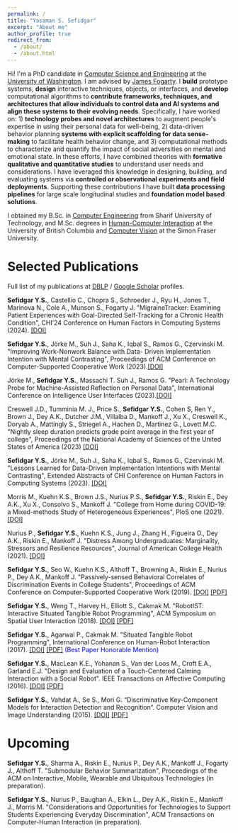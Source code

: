 ```yaml
---
permalink: /
title: "Yasaman S. Sefidgar"
excerpt: "About me"
author_profile: true
redirect_from: 
  - /about/
  - /about.html
---
```


Hi! I'm a PhD candidate in [Computer Science and Engineering](https://www.cs.washington.edu) at the [University of Washington](https://www.washington.edu). I am advised by [James Fogarty](https://homes.cs.washington.edu/~jfogarty/). I **build** prototype systems, **design** interactive techniques, objects, or interfaces, and **develop** computational algorithms to **contribute frameworks, techniques, and architectures that allow individuals to control data and AI systems and align these systems to their evolving needs**. Specifically, I have worked on: 1) **technology probes and novel architectures** to augment people's expertise in using their personal data for well-being, 2) data-driven behavior planning **systems with explicit scaffolding for data sense-making** to facilitate health behavior change, and 3) computational methods to characterize and quantify the impact of social adversities on mental and emotional state. In these efforts, I have combined theories with **formative qualitative and quantitative studies** to understand user needs and considerations. I have leveraged this knowledge in designing, building, and evaluating systems via **controlled or observational experiments and field deployments**. Supporting these contributions I have built **data processing pipelines** for large scale longitudinal studies and **foundation model based solutions**.


I obtained my B.Sc. in [Computer Engineering](http://ce.sharif.edu) from Sharif University of Technology, and M.Sc. degrees in [Human-Computer Interaction](https://www.cs.ubc.ca) at the University of British Columbia and [Computer Vision](https://www.sfu.ca/computing.html) at the Simon Fraser University.


Selected Publications
=====
Full list of my publications at [DBLP](https://dblp.org/pid/161/7770.html) / [Google Scholar](https://scholar.google.com/citations?user=qWEImhMAAAAJ&hl=en&oi=ao) profiles.

**Sefidgar Y.S.**, Castellio C., Chopra S., Schroeder J., Ryu H., Jones T., Marinova N., Cole A., Munson S., Fogarty J.  "MigraineTracker: Examining Patient Experiences with Goal-Directed Self-Tracking for a Chronic Health Condition", CHI’24 Conference on Human Factors in Computing Systems (2024). [[DOI]](https://doi.org/10.1145/3613904.3642075)

**Sefidgar Y.S.**, Jörke M., Suh J., Saha K., Iqbal S., Ramos G., Czervinski M. "Improving Work-Nonwork Balance with Data- Driven Implementation Intention with Mental Contrasting", Proceedings of ACM Conference on Computer-Supported Cooperative Work (2023).[[DOI]](https://doi.org/10.1145/3637351)

Jörke M., **Sefidgar Y.S.**, Massachi T. Suh J., Ramos G. "Pearl: A Technology Probe for Machine-Assisted Reflection on Personal Data", International Conference on Intelligence User Interfaces (2023).[[DOI]](https://doi.org/10.1145/3544549.3573851)

Creswell J.D., Tumminia M. J., Price S., **Sefidgar Y.S.**, Cohen S, Ren Y., Brown J., Dey A.K., Dutcher J.M.,
Villalba D., Mankoff J., Xu X., Creswell K., Doryab A., Mattingly S., Striegel A., Hachen D., Martinez G., Lovett M.C. "Nightly sleep duration predicts grade point average in the first year of college", Proceedings of the National Academy of Sciences of the United States of America (2023) [[DOI]](https://doi.org/10.1073/pnas.2209123120)


**Sefidgar Y.S.**, Jörke M., Suh J., Saha K., Iqbal S., Ramos G., Czervinski M. "Lessons Learned for Data-Driven Implementation Intentions with Mental Contrasting", Extended Abstracts of CHI Conference on Human Factors in Computing Systems (2023). [[DOI]](https://doi.org/10.1145/3544549.3573851)

Morris M., Kuehn K.S., Brown J.S., Nurius P.S., **Sefidgar Y.S.**, Riskin E., Dey A.K., Xu X., Consolvo S., Mankoff J. "College from Home during COVID-19: a Mixed-methods Study of Heterogeneous Experiences", PloS one (2021). [[DOI]](https://doi.org/10.1371/journal.pone.0251580)

Nurius P., **Sefidgar Y.S.**, Kuehn K.S., Jung J., Zhang H., Figueira O., Dey A.K., Riskin E., Mankoff J. "Distress Among Undergraduates: Marginality, Stressors and Resilience Resources", Journal of American College Health (2021). [[DOI]](https://doi.org/10.1080/07448481.2021.1935969)

**Sefidgar Y.S.**, Seo W., Kuehn K.S., Althoff T., Browning A., Riskin E., Nurius P., Dey A.K., Mankoff J. "Passively-sensed Behavioral Correlates of Discrimination Events in College Students", Proceedings of ACM Conference on Computer-Supported Cooperative Work (2019). [[DOI]](https://doi.org/10.1145/3359216) [[PDF]](files/papers/cscw19-discrimination.pdf)

**Sefidgar Y.S.**, Weng T., Harvey H., Elliott S., Cakmak M. "RobotIST: Interactive Situated Tangible Robot Programming", ACM Symposium on Spatial User Interaction (2018). [[DOI]](https://doi.org/10.1145/3267782.3267921) [[PDF]](files/papers/sui18-robotist.pdf)

**Sefidgar Y.S.**, Agarwal P., Cakmak M. "Situated Tangible Robot Programming", International Conference on Human-Robot Interaction (2017). [[DOI]](http://dx.doi.org/10.1145/2909824.3020240) [[PDF]](files/papers/hri17-stp.pdf) <span style="color:blue">(Best Paper Honorable Mention)</span>

**Sefidgar Y.S.**, MacLean K.E., Yohanan S., Van der Loos M., Croft E.A., Garland E.J. "Design and Evaluation of a Touch-Centered Calming Interaction with a Social Robot". IEEE Transactions on Affective Computing (2016). [[DOI]](http://dx.doi.org/10.1109/TAFFC.2015.2457893) [[PDF]](files/papers/ac16-creature.pdf)

**Sefidgar Y.S.**, Vahdat A., Se S., Mori G. “Discriminative Key-Component Models for Interaction Detection and Recognition”. Computer Vision and Image Understanding (2015). [[DOI]](http://dx.doi.org/10.1016/j.cviu.2015.02.012) [[PDF]](files/papers/cviu15-discriminative.pdf)

Upcoming
=====
**Sefidgar Y.S.**, Sharma A., Riskin E., Nurius P., Dey A.K., Mankoff J., Fogarty J., Althoff T. "Submodular Behavior Summarization", Proceedings of the ACM on Interactive, Mobile, Wearable and Ubiquitous Technologies (in preparation). 

**Sefidgar Y.S.**, Nurius P., Baughan A., Elkin L., Dey A.K., Riskin E., Mankoff J., Morris M. "Considerations and Opportunities for Technologies to Support Students Experiencing Everyday Discrimination", ACM Transactions on Computer-Human Interaction (in preparation).